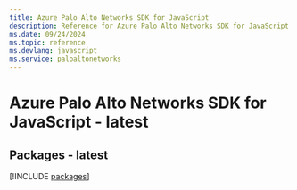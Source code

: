 ```yaml
---
title: Azure Palo Alto Networks SDK for JavaScript
description: Reference for Azure Palo Alto Networks SDK for JavaScript
ms.date: 09/24/2024
ms.topic: reference
ms.devlang: javascript
ms.service: paloaltonetworks
---
```

# Azure Palo Alto Networks SDK for JavaScript - latest
## Packages - latest
[!INCLUDE [packages](palo-alto-networks-index.md)]